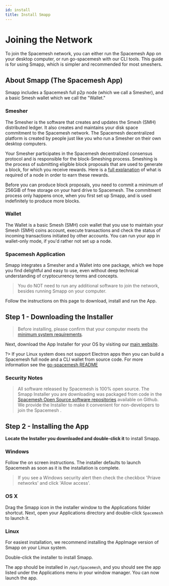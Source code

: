 ```yaml
---
id: install
title: Install Smapp
---
```


# Joining the Network

To join the Spacemesh network, you can either run the Spacemesh App on your desktop computer, or run go-spacemesh with our CLI tools. This guide is for using Smapp, which is simpler and recommended for most smeshers.

## About Smapp (The Spacemesh App)

Smapp includes a Spacemesh full p2p node (which we call a Smesher), and a basic Smesh wallet which we call the "Wallet."

### Smesher
The Smesher is the software that creates and updates the Smesh (SMH) distributed ledger. It also creates and maintains your disk space commitment to the Spacemesh network. The Spacemesh decentralized platform is created by people just like you who run a Smesher on their own desktop computers.

Your Smesher participates in the Spacemesh decentralized consensus protocol and is responsible for the block-Smeshing process. Smeshing is the process of submitting eligible block proposals that are used to generate a block, for which you receive rewards. Here is a [full explanation](https://spacemesh.io/blog/requirements-for-spacemesh-rewards/) of what is required of a node in order to earn these rewards.

Before you can produce block proposals, you need to commit a minimum of 256GiB of free storage on your hard drive to Spacemesh. The commitment process only happens once, when you first set up Smapp, and is used indefinitely to produce more blocks.

### Wallet
The Wallet is a basic Smesh (SMH) coin wallet that you use to maintain your Smesh (SMH) coins account, execute transactions and check the status of incoming transactions initiated by other accounts. You can run your app in wallet-only mode, if you'd rather not set up a node.

### Spacemesh Application
Smapp integrates a Smesher and a Wallet into one package, which we hope you find delightful and easy to use, even without deep technical understanding of cryptocurrency terms and concepts.

> You do NOT need to run any additional software to join the network, besides running Smapp on your computer.

Follow the instructions on this page to download, install and run the App.

## Step 1 - Downloading the Installer

> Before installing, please confirm that your computer meets the [minimum system requirements](https://docs.spacemesh.io/docs/guides/smeshing/requirements).

Next, download the App Installer for your OS by visiting our [main website](https://spacemesh.io/start).

?> If your Linux system does not support Electron apps then you can build a Spacemesh full node and a CLI wallet from source code. For more information see the [go-spacemesh README](https://github.com/spacemeshos/go-spacemesh)

### Security Notes

> All software released by Spacemesh is 100% open source. The Smapp Installer you are downloading was packaged from code in the [Spacemesh Open Source software repositories](https://github.com/spacemeshos) available on Github. We provide the Installer to make it convenient for non-developers to join the Spacemesh .

## Step 2 - Installing the App

**Locate the Installer you downloaded and double-click it** to install Smapp.

### Windows
Follow the on screen instructions. The installer defaults to launch Spacemesh as soon as it is the installation is complete.

> If you see a Windows security alert then check the checkbox 'Priave networks' and click 'Allow access'.

### OS X
Drag the Smapp icon in the installer window to the Applications folder shortcut. Next, open your Applications directory and double-click `Spacemesh` to launch it.

### Linux

For easiest installation, we recommend installing the AppImage version of Smapp on your Linux system.

Double-click the installer to install Smapp.

The app should be installed in `/opt/Spacemesh`, and you should see the app listed under the Applications menu in your window manager. You can now launch the app.
